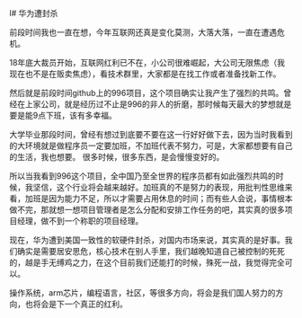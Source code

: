 l# 华为遭封杀

前段时间我也一直在想，今年互联网还真是变化莫测，大落大落，一直在遭遇危机。

18年底大裁员开始，互联网红利已不在，小公司很难崛起，大公司无限焦虑（我现在也不是在贩卖焦虑），看技术群里，大家都是在找工作或者准备找新工作。

然后就是前段时间github上的996项目，这个项目确实让我产生了强烈的共鸣。曾经在上家公司，就是经历过不止是996的非人的折磨，那时候每天最大的梦想就是要是能9点下班，该有多幸福。

大学毕业那段时间，曾经有想过到底要不要在这一行好好做下去，因为当时我看到的大环境就是做程序员一定要加班，不加班代表不努力，可是，大家都想要有自己的生活，我也想要。
很多时候，很多东西，是会慢慢变好的。

所以当我看到996这个项目，全中国乃至全世界的程序员都有如此强烈共鸣的时候，我坚信，这个行业将会越来越好。加班真的不是努力的表现，用批判性思维来看，加班是因为能力不足，所以才需要占用休息的时间；而有些人会说，事情根本做不完，那就想一想项目管理者是怎么分配和安排工作任务的吧，其实真的很多项目经理，做不到一个称职的项目经理。

现在，华为遭到美国一致性的软硬件封杀，对国内市场来说，其实真的是好事。我们确实是需要居安思危，核心技术在别人手里，我们越晚知道自己被控制的死死的，越是手无缚鸡之力，在这个目前我们还能打的时候，殊死一战，我觉得完全可以。

操作系统，arm芯片，编程语言，社区，等很多方向，将会是我们国人努力的方向，也将会是下一个真正的红利。